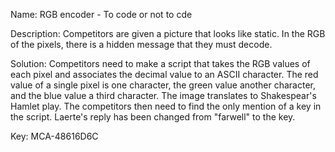 Name: RGB encoder - To code or not to cde

Description: Competitors are given a picture that looks like static. In the RGB of the pixels, there is a hidden message that they must decode.

Solution: Competitors need to make a script that takes the RGB values of each pixel and associates the decimal value to an ASCII character. The red value of a single pixel is one character, the green value another character, and the blue value a third character. The image translates to Shakespear's Hamlet play. The competitors then need to find the only mention of a key in the script. Laerte's reply has been changed from "farwell" to the key.

Key: MCA-48616D6C
